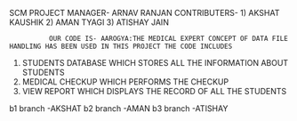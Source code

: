 SCM PROJECT MANAGER- ARNAV RANJAN
CONTRIBUTERS- 1) AKSHAT KAUSHIK
              2) AMAN TYAGI
              3) ATISHAY JAIN
              
              OUR CODE IS- AAROGYA:THE MEDICAL EXPERT CONCEPT OF DATA FILE HANDLING HAS BEEN USED IN THIS PROJECT THE CODE INCLUDES

1. STUDENTS DATABASE WHICH STORES ALL THE INFORMATION ABOUT STUDENTS
2. MEDICAL CHECKUP WHICH PERFORMS THE CHECKUP 
3. VIEW REPORT WHICH DISPLAYS THE RECORD OF ALL THE STUDENTS

b1 branch -AKSHAT
b2 branch -AMAN
b3 branch -ATISHAY
